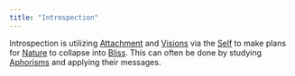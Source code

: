 ```yaml
---
title: "Introspection"
---
```


Introspection is utilizing [Attachment](Terms/Attachment.md) and [Visions](Terms/Vision.md) via the [Self](Terms/Self.md) to make plans for [Nature](Terms/Nature.md) to collapse into [Bliss](Terms/Bliss.md). This can often be done by studying [Aphorisms](Terms/Aphorisms.md) and applying their messages.
